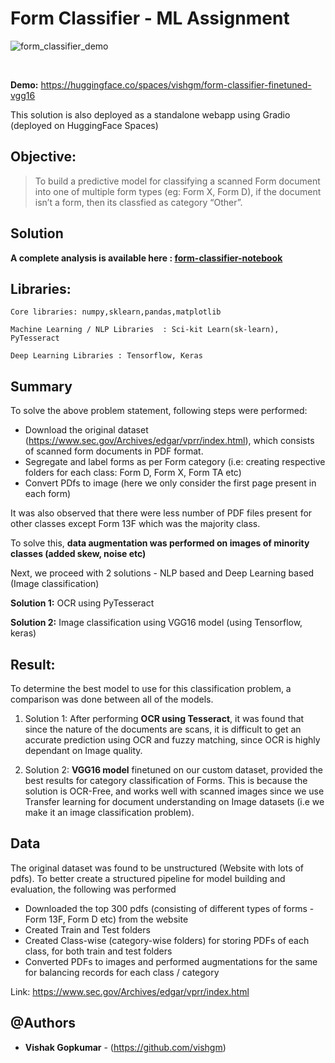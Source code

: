 #  Form Classifier - ML Assignment


![form_classifier_demo](https://github.com/vishgm/Form-Classifier-ML-Assignment/assets/54322539/badc593b-c442-4125-92f6-88d6c2baa123)


<br/>

**Demo:**  https://huggingface.co/spaces/vishgm/form-classifier-finetuned-vgg16

This solution is also deployed as a standalone webapp using Gradio (deployed on HuggingFace Spaces)


## Objective:
> To build a predictive model for classifying a scanned Form document into one of multiple form types (eg: Form X, Form D), if the document isn’t a form, then its classfied as category “Other”.


## Solution

**A complete analysis is available here : [form-classifier-notebook](https://github.com/vishgm/Form-Classifier-ML-Assignment/blob/main/jupyter-notebooks/Document_classification.ipynb)**

<a name="libraries"></a>
## Libraries:
```
Core libraries: numpy,sklearn,pandas,matplotlib
```

```
Machine Learning / NLP Libraries  : Sci-kit Learn(sk-learn), PyTesseract
```


```
Deep Learning Libraries : Tensorflow, Keras
```

## Summary 

To solve the above problem statement, following steps were performed:

- Download the original dataset (https://www.sec.gov/Archives/edgar/vprr/index.html), which consists of scanned form documents in PDF format.
- Segregate and label forms as per Form category (i.e: creating respective folders for each class: Form D, Form X, Form TA etc)
- Convert PDfs to image (here we only consider the first page present in each form)

It was also observed that there were less number of PDF files present for other classes except Form 13F which was the majority class.

To solve this, **data augmentation was performed on images of minority classes (added skew, noise etc)**

Next, we proceed with 2 solutions - NLP based and Deep Learning based (Image classification)

**Solution 1:** OCR using PyTesseract

**Solution 2:** Image classification using VGG16 model (using Tensorflow, keras)

## Result:
To determine the best model to use for this classification problem, a comparison was done between all of the models.

1) Solution 1: After performing **OCR using Tesseract**, it was found that since the nature of the documents are scans, it is difficult to get an accurate prediction using OCR and fuzzy matching, since OCR is highly dependant on Image quality. 

2) Solution 2:  **VGG16 model** finetuned on our custom dataset, provided the best results for category classification of Forms. This is because the solution is OCR-Free, and works well with scanned images since we use Transfer learning for document understanding on Image datasets (i.e we make it an image classification problem).  


## Data
The original dataset was found to be unstructured (Website with lots of pdfs). To better create a structured pipeline for model building and evaluation, the following was performed

- Downloaded the top 300 pdfs (consisting of different types of forms - Form 13F, Form D etc) from the website
- Created Train and Test folders
- Created Class-wise (category-wise folders) for storing PDFs of each class, for both train and test folders
- Converted PDFs to images and performed augmentations for the same for balancing records for each class / category 

Link: https://www.sec.gov/Archives/edgar/vprr/index.html

## @Authors

* **Vishak Gopkumar** - (https://github.com/vishgm)


